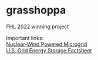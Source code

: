 # grasshoppa

FHL 2022 winning project

Important links:  
[Nuclear-Wind Powered Microgrid](https://www.researchgate.net/figure/A-typical-curve-of-wind-and-solar-output-along-with-net-L-S-W-demand-L-load-S_fig1_330057995)  
[U.S. Grid Energy Storage Factsheet](<https://css.umich.edu/publications/factsheets/energy/us-grid-energy-storage-factsheet#:~:text=The%20U.S.%20has%20750%2C000%20tonnes,21%20million%20tonnes%20of%20reserves.&text=Long%2Dterm%20(10%2D100,for%20these%20types%20of%20storage.)>)
